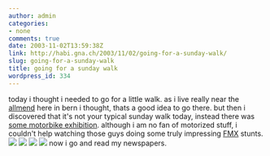 ```yaml
---
author: admin
categories:
- none
comments: true
date: 2003-11-02T13:59:38Z
link: http://habi.gna.ch/2003/11/02/going-for-a-sunday-walk/
slug: going-for-a-sunday-walk
title: going for a sunday walk
wordpress_id: 334
---
```


today i thought i needed to go for a little walk. 
as i live really near the [allmend](http://www.stadion-wankdorf.ch/) here in bern i thought, thats a good idea to go there. but then i discovered that it's not your typical sunday walk today, instead there was  [some motorbike exhibition](http://www.swissperformance.ch/home/swiss.html).
although i am no fan of motorized stuff, i couldn't help watching those guys doing some truly impressing [FMX](http://www.acronymfinder.com/af-query.asp?String=exact&Acronym=FMX&Find=Find) stunts.
[![](http://habi.gna.ch/blog/images/sperf1-tm.jpg)](http://habi.gna.ch/blog/images/sperf1.jpg) [![](http://habi.gna.ch/blog/images/sperf4-tm.jpg)](http://habi.gna.ch/blog/images/sperf4.jpg)
[![](http://habi.gna.ch/blog/images/sperf3-tm.jpg)](http://habi.gna.ch/blog/images/sperf3.jpg) [![](http://habi.gna.ch/blog/images/sperf2-tm.jpg)](http://habi.gna.ch/blog/images/sperf2.jpg)
now i go and read my newspapers.
